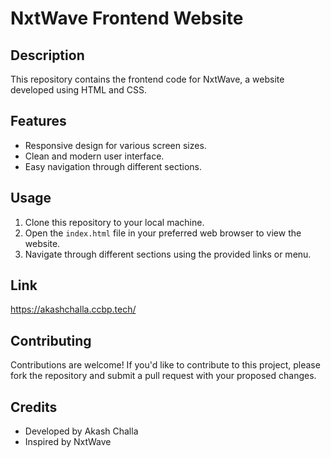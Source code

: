 # NxtWave Frontend Website

## Description
This repository contains the frontend code for NxtWave, a website developed using HTML and CSS.

## Features
- Responsive design for various screen sizes.
- Clean and modern user interface.
- Easy navigation through different sections.

## Usage
1. Clone this repository to your local machine.
2. Open the `index.html` file in your preferred web browser to view the website.
3. Navigate through different sections using the provided links or menu.

## Link
https://akashchalla.ccbp.tech/

## Contributing
Contributions are welcome! If you'd like to contribute to this project, please fork the repository and submit a pull request with your proposed changes.

## Credits
- Developed by Akash Challa
- Inspired by NxtWave


